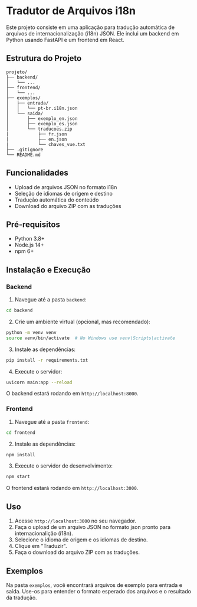 # Tradutor de Arquivos i18n

Este projeto consiste em uma aplicação para tradução automática de arquivos de internacionalização (i18n) JSON. Ele inclui um backend em Python usando FastAPI e um frontend em React.

## Estrutura do Projeto
```
projeto/
├── backend/
│   └── ...
├── frontend/
│   └── ...
├── exemplos/
│   ├── entrada/
│   │   └── pt-br.i18n.json
│   └── saida/
│       ├── exemplo_en.json
│       ├── exemplo_es.json
│       └── traducoes.zip
|           ├── fr.json
|           ├── en.json
|           └── chaves_vue.txt
├── .gitignore
└── README.md
```

## Funcionalidades

- Upload de arquivos JSON no formato i18n
- Seleção de idiomas de origem e destino
- Tradução automática do conteúdo
- Download do arquivo ZIP com as traduções

## Pré-requisitos

- Python 3.8+
- Node.js 14+
- npm 6+

## Instalação e Execução

### Backend

1. Navegue até a pasta `backend`:
```bash
cd backend
```

2. Crie um ambiente virtual (opcional, mas recomendado):
```bash
python -m venv venv
source venv/bin/activate  # No Windows use venv\Scripts\activate
```

3. Instale as dependências:
```bash
pip install -r requirements.txt
```

4. Execute o servidor:
```bash
uvicorn main:app --reload
```

O backend estará rodando em `http://localhost:8000`.

### Frontend
1. Navegue até a pasta `frontend`:
```bash
cd frontend
```

2. Instale as dependências:
```bash
npm install
```

3. Execute o servidor de desenvolvimento:
```bash
npm start
```

O frontend estará rodando em `http://localhost:3000`.

## Uso

1. Acesse `http://localhost:3000` no seu navegador.
2. Faça o upload de um arquivo JSON no formato json pronto para internacionalição (i18n).
3. Selecione o idioma de origem e os idiomas de destino.
4. Clique em "Traduzir".
5. Faça o download do arquivo ZIP com as traduções.

## Exemplos

Na pasta `exemplos`, você encontrará arquivos de exemplo para entrada e saída. Use-os para entender o formato esperado dos arquivos e o resultado da tradução.